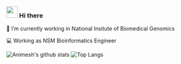 ### <img src="https://raw.githubusercontent.com/MartinHeinz/MartinHeinz/master/wave.gif" width="30px"> Hi there

 💼 I’m currently working in National Insitute of Biomedical Genomics

 💻 Working as NSM Bioinformatics Engineer

![Animesh's github stats](https://github-readme-stats.vercel.app/api?username=animesh-workplace&theme=dark&show_icons=true&hide_border=true) ![Top Langs](https://github-readme-stats.vercel.app/api/top-langs/?username=animesh-workplace&hide_border=true&theme=dark&layout=compact)

<!-- [![Animesh's wakatime stats](https://github-readme-stats.vercel.app/api/wakatime?username=animesh-workplace)] -->


